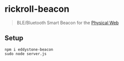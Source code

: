 # rickroll-beacon

> BLE/Bluetooth Smart Beacon for the [Physical Web](https://google.github.io/physical-web/)

## Setup

    npm i eddystone-beacon
    sudo node server.js
